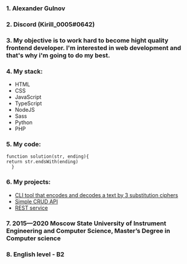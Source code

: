 ### 1. Alexander Gulnov

### 2. Discord (Kirill_0005#0642)

### 3. My objective is to work hard to become hight quality frontend developer. I'm interested in web development and that's why i'm going to do my best.

### 4. My stack:

- HTML
- CSS
- JavaScript
- TypeScript
- NodeJS
- Sass
- Python
- PHP

### 5. My code:

    function solution(str, ending){
    return str.endsWith(ending)
      }

### 6. My projects:

- [CLI tool that encodes and decodes a text by 3 substitution ciphers](https://github.com/SashaGulnov/Ciphering-CLI-Tool/tree/ciphering-cli-tool)
- [Simple CRUD API](https://github.com/SashaGulnov/simple-CRUD-API)
- [REST service](https://github.com/SashaGulnov/nodejs2021Q4-service/tree/Task4_dev)

### 7. 2015—2020 Moscow State University of Instrument Engineering and Computer Science, Master’s Degree in Computer science

### 8. English level - B2
